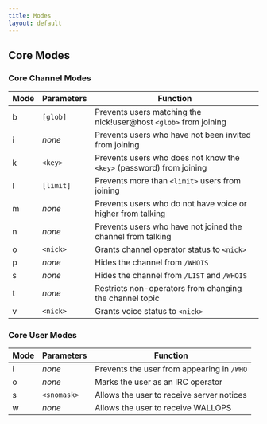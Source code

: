 ```yaml
---
title: Modes
layout: default
---
```


## Core Modes

### Core Channel Modes

Mode | Parameters | Function
---- | ---------- | --------	
b    | `[glob]`   | Prevents users matching the nick!user@host `<glob>` from joining
i    | *none*     | Prevents users who have not been invited from joining
k    | `<key>`    | Prevents users who does not know the `<key>` (password) from joining
l    | `[limit]`  | Prevents more than `<limit>` users from joining
m    | *none*     | Prevents users who do not have voice or higher from talking
n    | *none*     | Prevents users who have not joined the channel from talking
o    | `<nick>`   | Grants channel operator status to `<nick>`
p    | *none*     | Hides the channel from `/WHOIS`
s    | *none*     | Hides the channel from `/LIST` and `/WHOIS`
t    | *none*     | Restricts non-operators from changing the channel topic
v    | `<nick>`   | Grants voice status to `<nick>`

### Core User Modes

Mode | Parameters  | Function
---- | ----------- | --------	
i    | *none*      | Prevents the user from appearing in `/WHO`
o    | *none*      | Marks the user as an IRC operator
s    | `<snomask>` | Allows the user to receive server notices
w    | *none*      | Allows the user to receive WALLOPS
